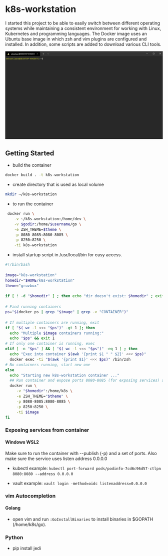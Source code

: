 # k8s-workstation

I started this project to be able to easily switch between different operating systems while maintaining a consistent environment for working with Linux, Kubernetes and programming languages. The Docker image uses an Ubuntu base image in which zsh and vim plugins are configured and installed. In addition, some scripts are added to download various CLI tools.

![gif](images/k8s-workstation.gif)

## Getting Started

* build the container
```bash
docker build . -t k8s-workstation
```

* create directory that is used as local volume
```bash
mkdir ~/k8s-workstation
```

* to run the container
```bash
 docker run \
    -v ~/k8s-workstation:/home/dev \
    -v $godir:/home/$username/go \
    -e ZSH_THEME=$theme \
    -p 8080-8085:8080-8085 \
    -p 8250:8250 \
    -ti k8s-workstation
```

* install startup script in /usr/local/bin for easy access. 
```bash
#!/bin/bash

image="k8s-workstation"
homedir="$HOME/k8s-workstation"
theme="gruvbox"

if [ ! -d "$homedir" ] ; then echo "dir doesn't exist: $homedir" ; exit 1 ; fi

# Find running containers
ps="$(docker ps | grep "$image" | grep -v "CONTAINER")"

# If multiple containers are running, exit
if [ "$( wc -l <<< "$ps")" -gt 1 ]; then
  echo "Multiple $image containers running:"
  echo "$ps" && exit 1
# If only one container is running, exec
elif [ -n "$ps" ] && [ "$( wc -l <<< "$ps")" -eq 1 ] ; then
  echo "Exec into container $(awk '{print $1 " " $2}' <<< $ps)"
  docker exec -ti "$(awk '{print $1}' <<< $ps)" /bin/zsh
# No containers running, start new one
else
  echo "Starting new k8s-workstation container ..."
  ## Run container and expose ports 8080-8085 (for exposing services) and port 8250 (vault)
  docker run \
     -v "$homedir":/home/k8s \
     -e ZSH_THEME="$theme" \
     -p 8080-8085:8080-8085 \
     -p 8250:8250 \
     -ti $image
fi
```

### Exposing services from container

#### Windows WSL2

Make sure to run the container with --publish (-p) and a set of ports.
Also make sure the service uses listen address 0.0.0.0

* kubectl example:
`kubectl port-forward pods/podinfo-7cd6c96d57-ctlpn 8080:8080 --address 0.0.0.0`

* vault example:
`vault login -method=oidc listenaddress=0.0.0.0`

### vim Autocompletion
#### Golang
* open vim and run `:GoInstallBinaries` to install binaries in $GOPATH (/home/k8s/go).

### Python
* pip install jedi
